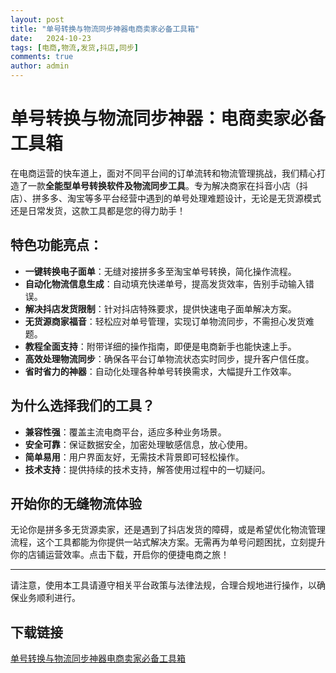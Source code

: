 ```yaml
---
layout: post
title: "单号转换与物流同步神器电商卖家必备工具箱"
date:   2024-10-23
tags: [电商,物流,发货,抖店,同步]
comments: true
author: admin
---
```

# 单号转换与物流同步神器：电商卖家必备工具箱

在电商运营的快车道上，面对不同平台间的订单流转和物流管理挑战，我们精心打造了一款**全能型单号转换软件及物流同步工具**。专为解决商家在抖音小店（抖店）、拼多多、淘宝等多平台经营中遇到的单号处理难题设计，无论是无货源模式还是日常发货，这款工具都是您的得力助手！

## 特色功能亮点：

- **一键转换电子面单**：无缝对接拼多多至淘宝单号转换，简化操作流程。
- **自动化物流信息生成**：自动填充快递单号，提高发货效率，告别手动输入错误。
- **解决抖店发货限制**：针对抖店特殊要求，提供快速电子面单解决方案。
- **无货源商家福音**：轻松应对单号管理，实现订单物流同步，不需担心发货难题。
- **教程全面支持**：附带详细的操作指南，即便是电商新手也能快速上手。
- **高效处理物流同步**：确保各平台订单物流状态实时同步，提升客户信任度。
- **省时省力的神器**：自动化处理各种单号转换需求，大幅提升工作效率。

## 为什么选择我们的工具？

- **兼容性强**：覆盖主流电商平台，适应多种业务场景。
- **安全可靠**：保证数据安全，加密处理敏感信息，放心使用。
- **简单易用**：用户界面友好，无需技术背景即可轻松操作。
- **技术支持**：提供持续的技术支持，解答使用过程中的一切疑问。

## 开始你的无缝物流体验

无论你是拼多多无货源卖家，还是遇到了抖店发货的障碍，或是希望优化物流管理流程，这个工具都能为你提供一站式解决方案。无需再为单号问题困扰，立刻提升你的店铺运营效率。点击下载，开启你的便捷电商之旅！

---

请注意，使用本工具请遵守相关平台政策与法律法规，合理合规地进行操作，以确保业务顺利进行。

## 下载链接

[单号转换与物流同步神器电商卖家必备工具箱](https://pan.quark.cn/s/6870a308f271)